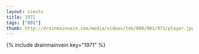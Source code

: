 ```yaml
--- 
layout: sieutv
title: 1971
tags: ["001"]
thumb: http://drainmainvein.com/media/videos/tmb/000/001/971/player.jpg
---
```

{% include drainmainvein key="1971" %} 
